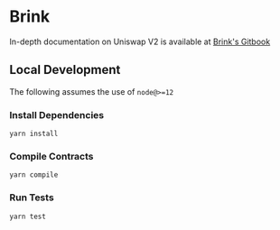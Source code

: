 # Brink

In-depth documentation on Uniswap V2 is available at [Brink's Gitbook](https://app.gitbook.com/@brink/s/brink/)

## Local Development
The following assumes the use of `node@>=12`
### Install Dependencies
`yarn install`
### Compile Contracts
`yarn compile`
### Run Tests
`yarn test`
